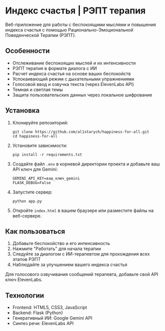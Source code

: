 # Индекс счастья | РЭПТ терапия

Веб-приложение для работы с беспокоящими мыслями и повышения индекса счастья с помощью Рационально-Эмоциональной Поведенческой Терапии (РЭПТ).

## Особенности

- Отслеживание беспокоящих мыслей и их интенсивности
- РЭПТ терапия в формате диалога с ИИ
- Расчет индекса счастья на основе ваших беспокойств
- Успокаивающий режим с дыхательными упражнениями
- Голосовой ввод и озвучка текста (через ElevenLabs API)
- Темная и светлая темы
- Защита пользовательских данных через локальное шифрование

## Установка

1. Клонируйте репозиторий:
   ```
   git clone https://github.com/al1starych/happiness-for-all.git
   cd happiness-for-all
   ```

2. Установите зависимости:
   ```
   pip install -r requirements.txt
   ```

3. Создайте файл `.env` в корневой директории проекта и добавьте ваш API ключ для Gemini:
   ```
   GEMINI_API_KEY=ваш_ключ_gemini
   FLASK_DEBUG=False
   ```

4. Запустите сервер:
   ```
   python app.py
   ```

5. Откройте `index.html` в вашем браузере или разместите файлы на веб-сервере.

## Как пользоваться

1. Добавьте беспокойство и его интенсивность
2. Нажмите "Работать" для начала терапии
3. Следуйте за диалогом с ИИ-терапевтом для прохождения всех этапов РЭПТ
4. Наблюдайте за улучшением вашего индекса счастья

Для голосового озвучивания сообщений терапевта, добавьте свой API ключ ElevenLabs.

## Технологии

- Frontend: HTML5, CSS3, JavaScript
- Backend: Flask (Python)
- Генеративный ИИ: Google Gemini API
- Синтез речи: ElevenLabs API